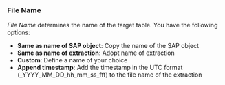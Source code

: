 
### File Name

*File Name* determines the name of the target table. You have the following options:
- **Same as name of SAP object**: Copy the name of the SAP object
- **Same as name of extraction**: Adopt name of extraction
- **Custom**: Define a name of your choice  
- **Append timestamp**: Add the timestamp in the UTC format (_YYYY_MM_DD_hh_mm_ss_fff) to the file name of the extraction
